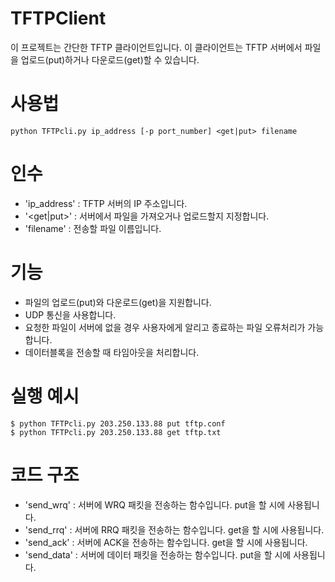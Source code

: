 # TFTPClient
이 프로젝트는 간단한 TFTP 클라이언트입니다. 이 클라이언트는 TFTP 서버에서 파일을 업로드(put)하거나 다운로드(get)할 수 있습니다.

# 사용법
    python TFTPcli.py ip_address [-p port_number] <get|put> filename

# 인수
* 'ip_address' : TFTP 서버의 IP 주소입니다.
* '<get|put>' : 서버에서 파일을 가져오거나 업로드할지 지정합니다.
* 'filename' : 전송할 파일 이름입니다.

# 기능
* 파일의 업로드(put)와 다운로드(get)을 지원합니다.
* UDP 통신을 사용합니다.
* 요청한 파일이 서버에 없을 경우 사용자에게 알리고 종료하는 파일 오류처리가 가능합니다.
* 데이터블록을 전송할 때 타임아웃을 처리합니다.

# 실행 예시
    $ python TFTPcli.py 203.250.133.88 put tftp.conf
    $ python TFTPcli.py 203.250.133.88 get tftp.txt

# 코드 구조
*  'send_wrq' : 서버에 WRQ 패킷을 전송하는 함수입니다. put을 할 시에 사용됩니다.
*  'send_rrq' : 서버에 RRQ 패킷을 전송하는 함수입니다. get을 할 시에 사용됩니다.
*  'send_ack' : 서버에 ACK을 전송하는 함수입니다. get을 할 시에 사용됩니다.
*  'send_data' : 서버에 데이터 패킷을 전송하는 함수입니다. put을 할 시에 사용됩니다.

# 
